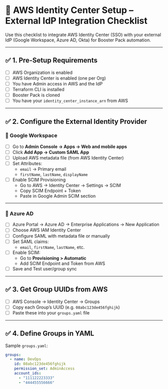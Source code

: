# 🔐 AWS Identity Center Setup – External IdP Integration Checklist

Use this checklist to integrate AWS Identity Center (SSO) with your external IdP (Google Workspace, Azure AD, Okta) for Booster Pack automation.

---

## ✅ 1. Pre-Setup Requirements

- [ ] AWS Organization is enabled  
- [ ] AWS Identity Center is enabled (one per Org)  
- [ ] You have Admin access in AWS and the IdP  
- [ ] Terraform CLI is installed  
- [ ] Booster Pack is cloned  
- [ ] You have your `identity_center_instance_arn` from AWS

---

## ✅ 2. Configure the External Identity Provider

### 🔹 Google Workspace

- [ ] Go to **Admin Console → Apps → Web and mobile apps**
- [ ] Click **Add App → Custom SAML App**
- [ ] Upload AWS metadata file (from AWS Identity Center)
- [ ] Set Attributes:
  - `email` → Primary email
  - `firstName`, `lastName`, `displayName`
- [ ] Enable SCIM Provisioning
  - Go to AWS → Identity Center → Settings → SCIM
  - Copy SCIM Endpoint + Token
  - Paste in Google Admin SCIM section

---

### 🔹 Azure AD

- [ ] Azure Portal → Azure AD → Enterprise Applications → New Application
- [ ] Choose AWS IAM Identity Center
- [ ] Configure SAML with metadata file or manually
- [ ] Set SAML claims:
  - `email`, `firstName`, `lastName`, etc.
- [ ] Enable SCIM:
  - Go to **Provisioning > Automatic**
  - Add SCIM Endpoint and Token from AWS
- [ ] Save and Test user/group sync

---

## ✅ 3. Get Group UUIDs from AWS

- [ ] AWS Console → Identity Center → Groups
- [ ] Copy each Group’s UUID (e.g. `08abc123de456fghijk`)
- [ ] Paste these into your `groups.yaml` file

---

## ✅ 4. Define Groups in YAML

Sample `groups.yaml`:

```yaml
groups:
  - name: DevOps
    id: 08abc123de456fghijk
    permission_set: AdminAccess
    account_ids:
      - "111122223333"
      - "444455556666"
```